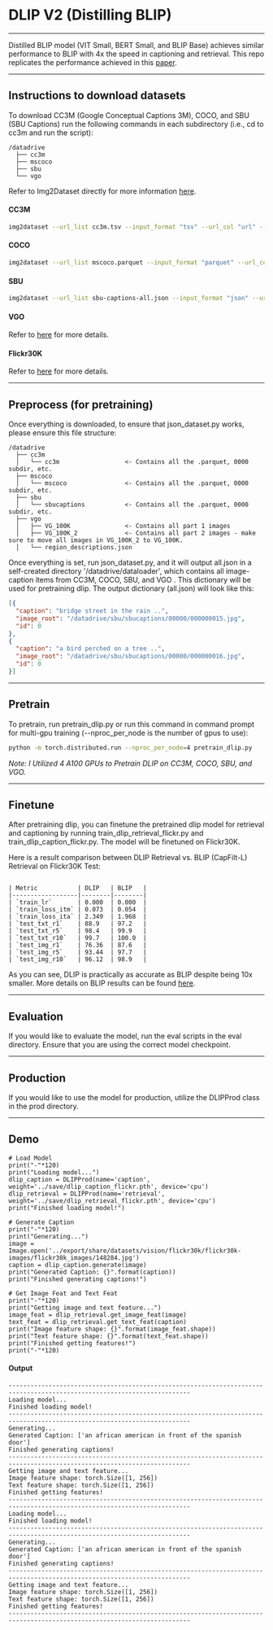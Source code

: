 # DLIP V2 (Distilling BLIP)

----------

Distilled BLIP model (VIT Small, BERT Small, and BLIP Base) achieves similar performance to BLIP with 4x the speed in captioning and retrieval. This repo replicates the performance achieved in this [paper](https://arxiv.org/abs/2308.12956).

----------

## Instructions to download datasets

To download CC3M (Google Conceptual Captions 3M), COCO, and SBU (SBU Captions) run the following commands in each subdirectory (i.e., cd to cc3m and run the script):

```
/datadrive
  ├── cc3m
  ├── mscoco
  ├── sbu
  └── vgo
```
  
Refer to Img2Dataset directly for more information [here](https://github.com/rom1504/img2dataset/blob/main/dataset_examples/cc3m.md). 

#### CC3M
```bash
img2dataset --url_list cc3m.tsv --input_format "tsv" --url_col "url" --caption_col "caption" --output_format files --output_folder cc3m --processes_count 16 --thread_count 64 --image_size 224
```
#### COCO
```bash
img2dataset --url_list mscoco.parquet --input_format "parquet" --url_col "URL" --caption_col "TEXT" --output_format files --output_folder mscoco --processes_count 16 --thread_count 64 --image_size 224
```
#### SBU 
```bash
img2dataset --url_list sbu-captions-all.json --input_format "json" --url_col "image_urls" --caption_col "captions" --output_format files --output_folder sbucaptions --processes_count 16 --thread_count 64 --image_size 224
```
#### VGO
Refer to [here](https://homes.cs.washington.edu/~ranjay/visualgenome/index.html) for more details.
#### Flickr30K
Refer to [here](https://www.kaggle.com/datasets/hsankesara/flickr-image-dataset) for more details.

----------

## Preprocess (for pretraining)
Once everything is downloaded, to ensure that json_dataset.py works, please ensure this file structure:

```
/datadrive
  ├── cc3m
  │   └── cc3m                  <- Contains all the .parquet, 0000 subdir, etc.
  ├── mscoco
  │   └── mscoco                <- Contains all the .parquet, 0000 subdir, etc.
  ├── sbu
  │   └── sbucaptions           <- Contains all the .parquet, 0000 subdir, etc.
  ├── vgo
  │   ├── VG_100K               <- Contains all part 1 images
  │   ├── VG_100K_2             <- Contains all part 2 images - make sure to move all images in VG_100K_2 to VG_100K.
  │   └── region_descriptions.json
```

Once everything is set, run json_dataset.py, and it will output all.json in a self-created directory '/datadrive/dataloader', 
which contains all image-caption items from CC3M, COCO, SBU, and VGO . This dictionary will be used for pretraining dlip.
The output dictionary (all.json) will look like this:

```json
[{
  "caption": "bridge street in the rain ..",
  "image_root": "/datadrive/sbu/sbucaptions/00000/000000015.jpg",
  "id": 0
},
{
  "caption": "a bird perched on a tree ..",
  "image_root": "/datadrive/sbu/sbucaptions/00000/000000016.jpg",
  "id": 0
}]
```
----------
## Pretrain
To pretrain, run pretrain_dlip.py or run this command in command prompt for multi-gpu training (--nproc_per_node is the number of gpus to use):
```bash
python -m torch.distributed.run --nproc_per_node=4 pretrain_dlip.py
```
*Note: I Utilized 4 A100 GPUs to Pretrain DLIP on CC3M, COCO, SBU, and VGO.*

----------

## Finetune
After pretraining dlip, you can finetune the pretrained dlip model for retrieval and captioning by running train_dlip_retrieval_flickr.py and train_dlip_caption_flickr.py. The model will be finetuned on Flickr30K.

Here is a result comparison between DLIP Retrieval vs. BLIP (CapFilt-L) Retrieval on Flickr30K Test:
```

| Metric           | DLIP   | BLIP   |
|------------------|--------|--------|
| `train_lr`       | 0.000  | 0.000  |
| `train_loss_itm` | 0.073  | 0.054  |
| `train_loss_ita` | 2.349  | 1.968  |
| `test_txt_r1`    | 88.9   | 97.2   |
| `test_txt_r5`    | 98.4   | 99.9   |
| `test_txt_r10`   | 99.7   | 100.0  |
| `test_img_r1`    | 76.36  | 87.6   |
| `test_img_r5`    | 93.44  | 97.7   |
| `test_img_r10`   | 96.12  | 98.9   |

```
As you can see, DLIP is practically as accurate as BLIP despite being 10x smaller.
More details on BLIP results can be found [here](https://arxiv.org/pdf/2201.12086.pdf).

----------

## Evaluation
If you would like to evaluate the model, run the eval scripts in the eval directory. Ensure that you are using the correct model checkpoint.

----------

## Production
If you would like to use the model for production, utilize the DLIPProd class in the prod directory. 

----------
## Demo
```
# Load Model
print("-"*120)
print("Loading model...")
dlip_caption = DLIPProd(name='caption', weight='../save/dlip_caption_flickr.pth', device='cpu')
dlip_retrieval = DLIPProd(name='retrieval', weight='../save/dlip_retrieval_flickr.pth', device='cpu')
print("Finished loading model!")

# Generate Caption
print("-"*120)
print("Generating...")
image = Image.open('../export/share/datasets/vision/flickr30k/flickr30k-images/flickr30k_images/148284.jpg')
caption = dlip_caption.generate(image)
print("Generated Caption: {}".format(caption))
print("Finished generating captions!")

# Get Image Feat and Text Feat
print("-"*120)
print("Getting image and text feature...")
image_feat = dlip_retrieval.get_image_feat(image)
text_feat = dlip_retrieval.get_text_feat(caption)
print("Image feature shape: {}".format(image_feat.shape))
print("Text feature shape: {}".format(text_feat.shape))
print("Finished getting features!")
print("-"*120)
```
#### Output
```
------------------------------------------------------------------------------------------------------------------------
Loading model...
Finished loading model!
------------------------------------------------------------------------------------------------------------------------
Generating...
Generated Caption: ['an african american in front of the spanish door']
Finished generating captions!
------------------------------------------------------------------------------------------------------------------------
Getting image and text feature...
Image feature shape: torch.Size([1, 256])
Text feature shape: torch.Size([1, 256])
Finished getting features!
------------------------------------------------------------------------------------------------------------------------
Loading model...
Finished loading model!
------------------------------------------------------------------------------------------------------------------------
Generating...
Generated Caption: ['an african american in front of the spanish door']
Finished generating captions!
------------------------------------------------------------------------------------------------------------------------
Getting image and text feature...
Image feature shape: torch.Size([1, 256])
Text feature shape: torch.Size([1, 256])
Finished getting features!
------------------------------------------------------------------------------------------------------------------------
```

